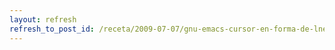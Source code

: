 ```yaml
---
layout: refresh
refresh_to_post_id: /receta/2009-07-07/gnu-emacs-cursor-en-forma-de-lnea-vertical-delgada
---
```

